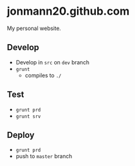 jonmann20.github.com
====================

My personal website.

Develop
-------
* Develop in `src` on `dev` branch
* `grunt`
    * compiles to `./`

Test
----
* `grunt prd`
* `grunt srv`

Deploy
------
* `grunt prd`
* push to `master` branch